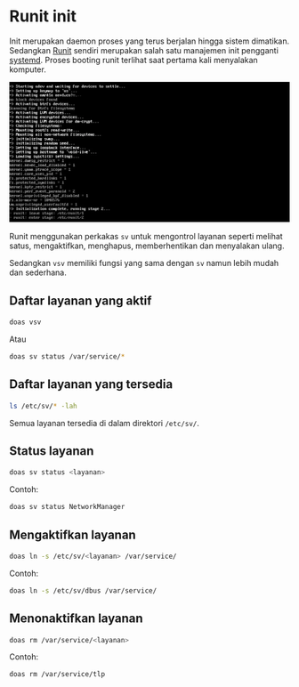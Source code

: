 # Runit init

Init merupakan daemon proses yang terus berjalan hingga sistem dimatikan. Sedangkan [Runit](http://smarden.org/runit/) sendiri merupakan salah satu manajemen init pengganti [systemd](https://systemd.io/). Proses booting runit terlihat saat pertama kali menyalakan komputer.

![Runit LangitKetujuh OS](../../media/image/runit-langitketujuh-id.webp)

Runit menggunakan perkakas `sv` untuk mengontrol layanan seperti melihat satus, mengaktifkan, menghapus, memberhentikan dan menyalakan ulang.

Sedangkan `vsv` memiliki fungsi yang sama dengan `sv` namun lebih mudah dan sederhana.

## Daftar layanan yang aktif

```bash
doas vsv
```

Atau

```bash
doas sv status /var/service/*
```

## Daftar layanan yang tersedia

```bash
ls /etc/sv/* -lah
```

Semua layanan tersedia di dalam direktori `/etc/sv/`.

## Status layanan

```bash
doas sv status <layanan>
```

Contoh:
```bash
doas sv status NetworkManager
```

## Mengaktifkan layanan

```bash
doas ln -s /etc/sv/<layanan> /var/service/
```

Contoh:
```bash
doas ln -s /etc/sv/dbus /var/service/
```

## Menonaktifkan layanan

```bash
doas rm /var/service/<layanan>
```

Contoh:
```bash
doas rm /var/service/tlp
```
